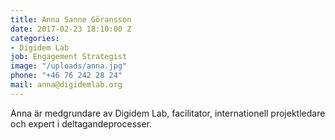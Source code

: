 ```yaml
---
title: Anna Sanne Göransson
date: 2017-02-23 18:10:00 Z
categories:
- Digidem Lab
job: Engagement Strategist
image: "/uploads/anna.jpg"
phone: "+46 76 242 28 24"
mail: anna@digidemlab.org
---
```


Anna är medgrundare av Digidem Lab, facilitator, internationell projektledare och expert i deltagandeprocesser.
